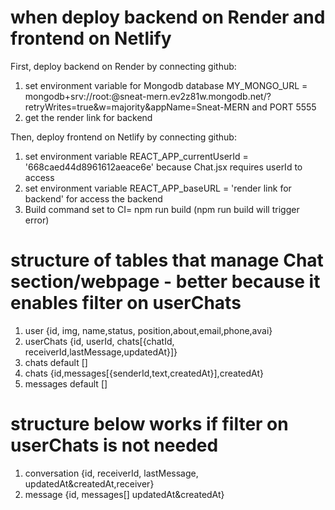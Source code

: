 # when deploy backend on Render and frontend on Netlify

First, deploy backend on Render by connecting github:
1. set environment variable for Mongodb database MY_MONGO_URL = mongodb+srv://root:<password>@sneat-mern.ev2z81w.mongodb.net/?retryWrites=true&w=majority&appName=Sneat-MERN and PORT 5555
2. get the render link for backend

Then, deploy frontend on Netlify by connecting github:
1. set environment variable REACT_APP_currentUserId = '668caed44d8961612aeace6e' because Chat.jsx requires userId to access
2. set environment variable REACT_APP_baseURL = 'render link for backend' for access the backend
3. Build command set to CI= npm run build (npm run build will trigger error)

# structure of tables that manage Chat section/webpage - better because it enables filter on userChats

1. user {id, img, name,status, position,about,email,phone,avai}
2. userChats {id, userId, chats[{chatId, receiverId,lastMessage,updatedAt}]} 
3. chats default []
4. chats {id,messages[{senderId,text,createdAt}],createdAt}
5. messages default []

# structure below works if filter on userChats is not needed

1. conversation {id, receiverId, lastMessage, updatedAt&createdAt,receiver}
2. message {id, messages[] updatedAt&createdAt} 
